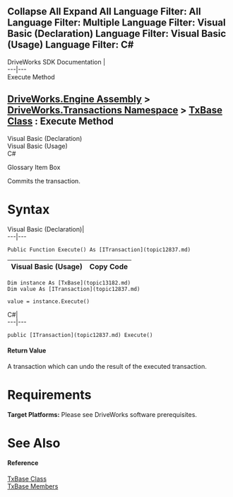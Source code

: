 Collapse All Expand All Language Filter: All  Language Filter: Multiple  Language Filter: Visual Basic (Declaration) Language Filter: Visual Basic (Usage) Language Filter: C#  
---  
DriveWorks SDK Documentation  |   
---|---  
Execute Method   
  
[DriveWorks.Engine Assembly](topic2156.md) > [DriveWorks.Transactions Namespace](topic12835.md) > [TxBase Class](topic13182.md) : Execute Method  
---  
  
Visual Basic (Declaration)    
Visual Basic (Usage)    
C# 

Glossary Item Box

Commits the transaction. 

# Syntax

Visual Basic (Declaration)|   
---|---  
      
    
    Public Function Execute() As [ITransaction](topic12837.md)  
  
Visual Basic (Usage)| Copy Code  
---|---  
      
    
    Dim instance As [TxBase](topic13182.md)
    Dim value As [ITransaction](topic12837.md)
     
    value = instance.Execute()  
  
C#|   
---|---  
      
    
    public [ITransaction](topic12837.md) Execute()  
  
#### Return Value

A transaction which can undo the result of the executed transaction.

# Requirements

**Target Platforms:** Please see DriveWorks software prerequisites.

# See Also

#### Reference

[TxBase Class](topic13182.md)   
[TxBase Members](topic13183.md)


